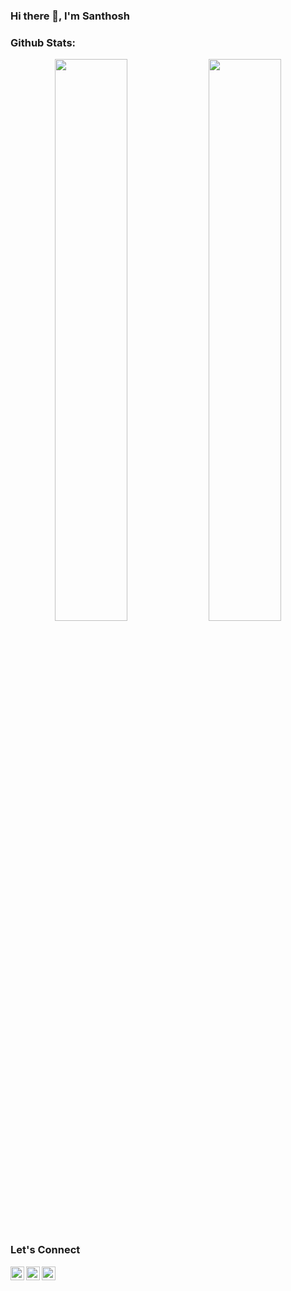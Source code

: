 ### Hi there 👋, I'm Santhosh





<!-- [![@kong123's Holopin board](https://holopin.me/kong123)](https://holopin.io/@kong123) -->
### Github Stats:

<p align="center">
  <img width="48%" src="https://github-readme-stats.vercel.app/api?username=santhos-13&show_icons=true&hide_border=true&theme=dark" />
    <img width="48%" src="https://github-readme-streak-stats.herokuapp.com/?user=santhos-13&theme=dark" />
  
<!--   [![GitHub Streak](https://streak-stats.demolab.com/?user=santhos-13)](https://git.io/streak-stats) -->



  </p>

### Let's Connect
<div align="center">
  <p align="center">
        <a target="_blank" href="https://www.instagram.com/santhoshh03/">
          <img align="left" alt="Instagram" width="22px" src="https://cdn.jsdelivr.net/npm/simple-icons@v3/icons/instagram.svg" />
        </a>
        <a target="_blank" href="https://dev.to/santhosh13">
          <img align="left" alt="Devto" width="22px" src="https://cdn.jsdelivr.net/npm/simple-icons@v3/icons/dev-dot-to.svg" />
        </a>
        <a target="_blank" href="mailto:santhoshkumarb1303@gmail.com">
          <img align="left" alt="Gmail" width="22px" src="https://cdn.jsdelivr.net/npm/simple-icons@v3/icons/gmail.svg" />
        </a>
  </p>
  
</div>
  








